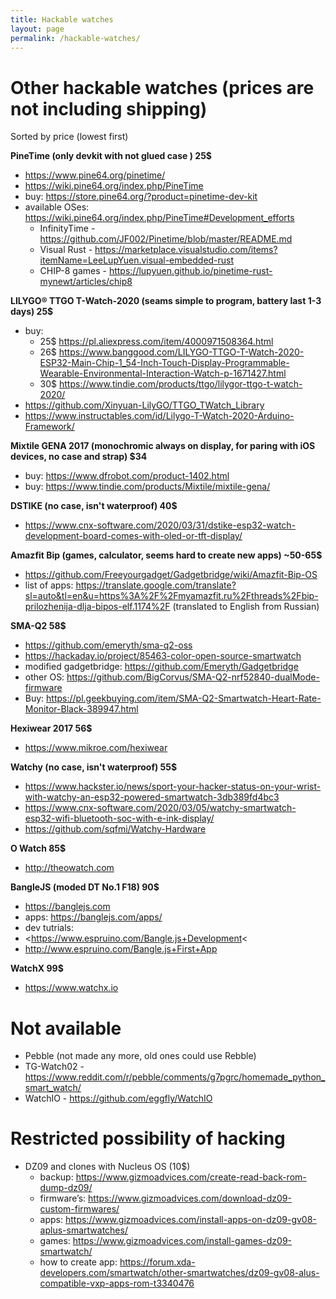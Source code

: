 ```yaml
---
title: Hackable watches
layout: page
permalink: /hackable-watches/
---
```

 
# Other hackable watches (prices are not including shipping)

Sorted by price (lowest first)

**PineTime (only devkit with not glued case ) 25$**
  - <https://www.pine64.org/pinetime/>
  - <https://wiki.pine64.org/index.php/PineTime>
  - buy: <https://store.pine64.org/?product=pinetime-dev-kit>
  - available OSes: <https://wiki.pine64.org/index.php/PineTime#Development_efforts>
    - InfinityTime - <https://github.com/JF002/Pinetime/blob/master/README.md>
    - Visual Rust - <https://marketplace.visualstudio.com/items?itemName=LeeLupYuen.visual-embedded-rust>
    - CHIP-8 games - <https://lupyuen.github.io/pinetime-rust-mynewt/articles/chip8>

**LILYGO® TTGO T-Watch-2020 (seams simple to program, battery last 1-3 days) 25$**
  - buy: 
    - 25$ <https://pl.aliexpress.com/item/4000971508364.html>
    - 26$ <https://www.banggood.com/LILYGO-TTGO-T-Watch-2020-ESP32-Main-Chip-1_54-Inch-Touch-Display-Programmable-Wearable-Environmental-Interaction-Watch-p-1671427.html>
    - 30$ <https://www.tindie.com/products/ttgo/lilygor-ttgo-t-watch-2020/>
  - <https://github.com/Xinyuan-LilyGO/TTGO_TWatch_Library>
  - <https://www.instructables.com/id/Lilygo-T-Watch-2020-Arduino-Framework/>

**Mixtile GENA 2017 (monochromic always on display, for paring with iOS devices, no case and strap) $34**
  - buy: <https://www.dfrobot.com/product-1402.html>
  - buy: <https://www.tindie.com/products/Mixtile/mixtile-gena/>

**DSTIKE (no case, isn't waterproof) 40$**
  - <https://www.cnx-software.com/2020/03/31/dstike-esp32-watch-development-board-comes-with-oled-or-tft-display/>

**Amazfit Bip (games, calculator, seems hard to create new apps) ~50-65$**
  - <https://github.com/Freeyourgadget/Gadgetbridge/wiki/Amazfit-Bip-OS>
  - list of apps: <https://translate.google.com/translate?sl=auto&tl=en&u=https%3A%2F%2Fmyamazfit.ru%2Fthreads%2Fbip-prilozhenija-dlja-bipos-elf.1174%2F> (translated to English from Russian)
  
**SMA-Q2 58$**
  - <https://github.com/emeryth/sma-q2-oss>
  - <https://hackaday.io/project/85463-color-open-source-smartwatch>
  - modified gadgetbridge: <https://github.com/Emeryth/Gadgetbridge>
  - other OS: <https://github.com/BigCorvus/SMA-Q2-nrf52840-dualMode-firmware>
  - Buy: <https://pl.geekbuying.com/item/SMA-Q2-Smartwatch-Heart-Rate-Monitor-Black-389947.html>

**Hexiwear 2017 56$**
  - <https://www.mikroe.com/hexiwear>

**Watchy (no case, isn't waterproof) 55$**
  - <https://www.hackster.io/news/sport-your-hacker-status-on-your-wrist-with-watchy-an-esp32-powered-smartwatch-3db389fd4bc3>
  - <https://www.cnx-software.com/2020/03/05/watchy-smartwatch-esp32-wifi-bluetooth-soc-with-e-ink-display/>
  - <https://github.com/sqfmi/Watchy-Hardware>

**O Watch 85$**
  - <http://theowatch.com>

**BangleJS (moded DT No.1 F18) 90$**
  - <https://banglejs.com>
  - apps: <https://banglejs.com/apps/>
  - dev tutrials:
   - <https://www.espruino.com/Bangle.js+Development<
   - <http://www.espruino.com/Bangle.js+First+App>

**WatchX 99$**
  - <https://www.watchx.io>

# Not available
 - Pebble (not made any more, old ones could use Rebble)
 - TG-Watch02 - <https://www.reddit.com/r/pebble/comments/g7pgrc/homemade_python_smart_watch/>
 - WatchIO - <https://github.com/eggfly/WatchIO>

# Restricted possibility of hacking
- DZ09 and clones with Nucleus OS (10$)
   - backup: <https://www.gizmoadvices.com/create-read-back-rom-dump-dz09/>
   - firmware’s: <https://www.gizmoadvices.com/download-dz09-custom-firmwares/>
   - apps: <https://www.gizmoadvices.com/install-apps-on-dz09-gv08-aplus-smartwatches/>
   - games: <https://www.gizmoadvices.com/install-games-dz09-smartwatch/>
   - how to create app: <https://forum.xda-developers.com/smartwatch/other-smartwatches/dz09-gv08-alus-compatible-vxp-apps-rom-t3340476>
